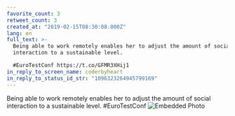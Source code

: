 ```yaml
---
favorite_count: 3
retweet_count: 3
created_at: "2019-02-15T08:30:08.000Z"
lang: en
full_text: >-
  Being able to work remotely enables her to adjust the amount of social
  interaction to a sustainable level.

  #EuroTestConf https://t.co/GFMR3XHij1
in_reply_to_screen_name: coderbyheart
in_reply_to_status_id_str: "1096323264945799169"
---
```


Being able to work remotely enables her to adjust the amount of social
interaction to a sustainable level. #EuroTestConf
![Embedded Photo](https://twitter-media-coderbyheart.s3.eu-north-1.amazonaws.com/1096325776008450048-DzbueY1WoAAmK1K.jpg)
